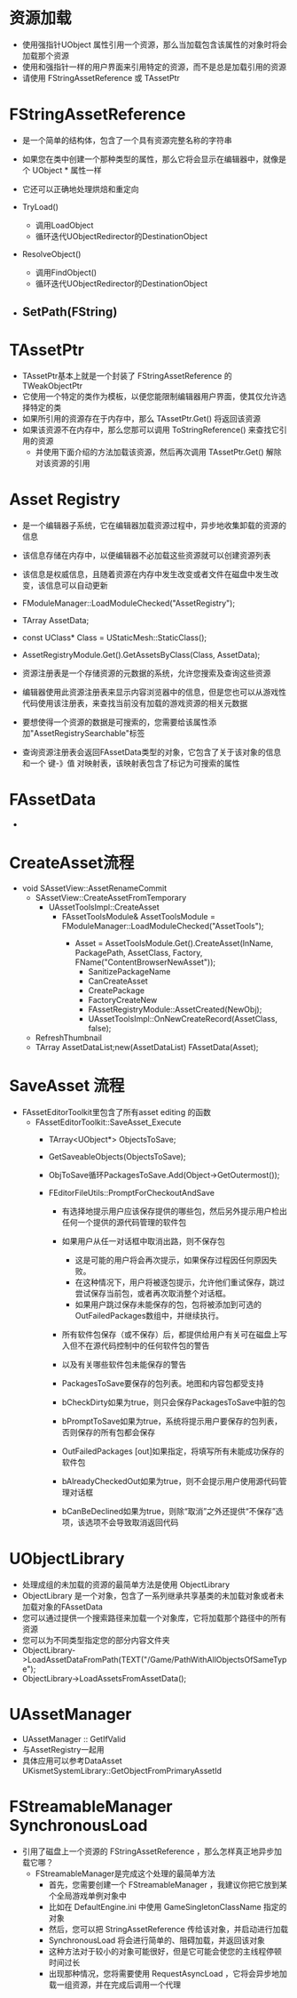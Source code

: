 # 资源加载
- 使用强指针UObject 属性引用一个资源，那么当加载包含该属性的对象时将会加载那个资源
- 使用和强指针一样的用户界面来引用特定的资源，而不是总是加载引用的资源
- 请使用 FStringAssetReference 或 TAssetPtr
# FStringAssetReference
  - 是一个简单的结构体，包含了一个具有资源完整名称的字符串
  - 如果您在类中创建一个那种类型的属性，那么它将会显示在编辑器中，就像是个 UObject * 属性一样
  - 它还可以正确地处理烘焙和重定向
  - TryLoad()
    - 调用LoadObject
    - 循环迭代UObjectRedirector的DestinationObject

  - ResolveObject()
    - 调用FindObject()
    - 循环迭代UObjectRedirector的DestinationObject

  - SetPath(FString)
    -
# TAssetPtr
  - TAssetPtr基本上就是一个封装了 FStringAssetReference 的 TWeakObjectPtr
  - 它使用一个特定的类作为模板，以便您能限制编辑器用户界面，使其仅允许选择特定的类
  - 如果所引用的资源存在于内存中，那么 TAssetPtr.Get() 将返回该资源
  - 如果该资源不在内存中，那么您那可以调用 ToStringReference() 来查找它引用的资源
    - 并使用下面介绍的方法加载该资源，然后再次调用 TAssetPtr.Get() 解除对该资源的引用

# Asset Registry
- 是一个编辑器子系统，它在编辑器加载资源过程中，异步地收集卸载的资源的信息
- 该信息存储在内存中，以便编辑器不必加载这些资源就可以创建资源列表
- 该信息是权威信息，且随着资源在内存中发生改变或者文件在磁盘中发生改变，该信息可以自动更新

- FModuleManager::LoadModuleChecked<FAssetRegistryModule>("AssetRegistry");
- TArray<FAssetData> AssetData;
- const UClass* Class = UStaticMesh::StaticClass();
- AssetRegistryModule.Get().GetAssetsByClass(Class, AssetData);

- 资源注册表是一个存储资源的元数据的系统，允许您搜索及查询这些资源
- 编辑器使用此资源注册表来显示内容浏览器中的信息，但是您也可以从游戏性代码使用该注册表，来查找当前没有加载的游戏资源的相关元数据
- 要想使得一个资源的数据是可搜索的，您需要给该属性添加"AssetRegistrySearchable"标签
- 查询资源注册表会返回FAssetData类型的对象，它包含了关于该对象的信息和一个 键-》值 对映射表，该映射表包含了标记为可搜索的属性

# FAssetData
-

# CreateAsset流程
- void SAssetView::AssetRenameCommit
  - SAssetView::CreateAssetFromTemporary
    - UAssetToolsImpl::CreateAsset
      - FAssetToolsModule& AssetToolsModule = FModuleManager::LoadModuleChecked<FAssetToolsModule>("AssetTools");
          - Asset = AssetToolsModule.Get().CreateAsset(InName, PackagePath, AssetClass, Factory, FName("ContentBrowserNewAsset"));
            - SanitizePackageName
            - CanCreateAsset
            - CreatePackage
            - FactoryCreateNew
            - FAssetRegistryModule::AssetCreated(NewObj);
            - UAssetToolsImpl::OnNewCreateRecord(AssetClass, false);
  - RefreshThumbnail
  - TArray<FAssetData> AssetDataList;new(AssetDataList) FAssetData(Asset);
# SaveAsset 流程
- FAssetEditorToolkit里包含了所有asset editing 的函数
  - FAssetEditorToolkit::SaveAsset_Execute
    - TArray<UObject*> ObjectsToSave;   
    - GetSaveableObjects(ObjectsToSave);
    - ObjToSave循环PackagesToSave.Add(Object->GetOutermost());


    - FEditorFileUtils::PromptForCheckoutAndSave
      - 有选择地提示用户应该保存提供的哪些包，然后另外提示用户检出任何一个提供的源代码管理的软件包
      - 如果用户从任一对话框中取消出路，则不保存包
        - 这是可能的用户将会再次提示，如果保存过程因任何原因失败。
        - 在这种情况下，用户将被逐包提示，允许他们重试保存，跳过尝试保存当前包，或者再次取消整个对话框。
        - 如果用户跳过保存未能保存的包，包将被添加到可选的OutFailedPackages数组中，并继续执行。
      - 所有软件包保存（或不保存）后，都提供给用户有关可在磁盘上写入但不在源代码控制中的任何软件包的警告
      - 以及有关哪些软件包未能保存的警告

      - PackagesToSave要保存的包列表。地图和内容包都受支持
      - bCheckDirty如果为true，则只会保存PackagesToSave中脏的包
      - bPromptToSave如果为true，系统将提示用户要保存的包列表，否则保存的所有包都会保存
      - OutFailedPackages [out]如果指定，将填写所有未能成功保存的软件包
      - bAlreadyCheckedOut如果为true，则不会提示用户使用源代码管理对话框
      - bCanBeDeclined如果为true，则除“取消”之外还提供“不保存”选项，该选项不会导致取消返回代码




# UObjectLibrary
- 处理成组的未加载的资源的最简单方法是使用 ObjectLibrary
- ObjectLibrary 是一个对象，包含了一系列继承共享基类的未加载对象或者未加载对象的FAssetData
- 您可以通过提供一个搜索路径来加载一个对象库，它将加载那个路径中的所有资源
- 您可以为不同类型指定您的部分内容文件夹
- ObjectLibrary->LoadAssetDataFromPath(TEXT("/Game/PathWithAllObjectsOfSameType");
- ObjectLibrary->LoadAssetsFromAssetData();

# UAssetManager
- UAssetManager :: GetIfValid
- 与AssetRegistry一起用
- 具体应用可以参考DataAsset UKismetSystemLibrary::GetObjectFromPrimaryAssetId



# FStreamableManager SynchronousLoad
- 引用了磁盘上一个资源的 FStringAssetReference ，那么怎样真正地异步加载它哪？
  - FStreamableManager是完成这个处理的最简单方法
    - 首先，您需要创建一个 FStreamableManager ，我建议你把它放到某个全局游戏单例对象中
    - 比如在 DefaultEngine.ini 中使用 GameSingletonClassName 指定的对象
    - 然后，您可以把 StringAssetReference 传给该对象，并启动进行加载
    - SynchronousLoad 将会进行简单的、阻碍加载，并返回该对象
    - 这种方法对于较小的对象可能很好，但是它可能会使您的主线程停顿时间过长
    - 出现那种情况，您将需要使用 RequestAsyncLoad ，它将会异步地加载一组资源，并在完成后调用一个代理
